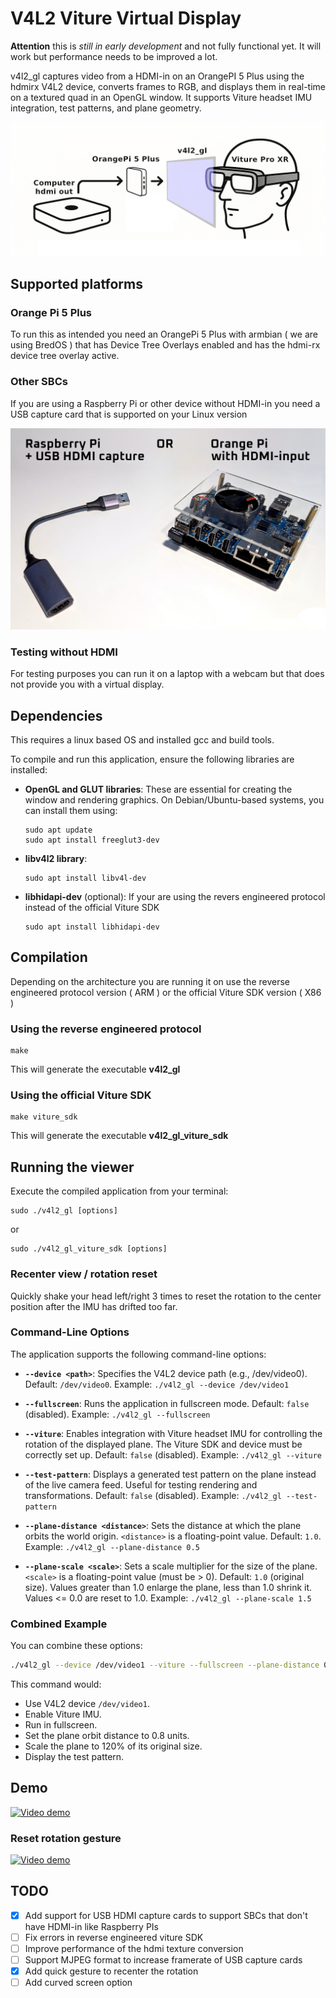 # V4L2 Viture Virtual Display

**Attention** this is *still in early development* and not fully functional yet. It will work but performance needs to be improved a lot. 

v4l2_gl captures video from a HDMI-in on an OrangePI 5 Plus using the hdmirx V4L2 device, converts frames to RGB, and displays them in real-time on a textured quad in an OpenGL window. It supports Viture headset IMU integration, test patterns, and plane geometry.

![Diagram of virtual display](https://github.com/mgschwan/viture_virtual_display/blob/main/assets/virtual_display.png?raw=true)

## Supported platforms

### Orange Pi 5 Plus

To run this as intended you need an OrangePi 5 Plus with armbian ( we are using BredOS ) that has Device Tree Overlays enabled and has the hdmi-rx device tree overlay active.

### Other SBCs

If you are using a Raspberry Pi or other device without HDMI-in you need a USB capture card that is supported on your Linux version

![Supported platforms](https://github.com/mgschwan/viture_virtual_display/blob/main/assets/supported_platform.jpg?raw=true)


### Testing without HDMI

For testing purposes you can run it on a laptop with a webcam but that does not provide you with a virtual display.

## Dependencies

This requires a linux based OS and installed gcc and build tools.

To compile and run this application, ensure the following libraries are installed:

-   **OpenGL and GLUT libraries**:
    These are essential for creating the window and rendering graphics. On Debian/Ubuntu-based systems, you can install them using:
    ```
    sudo apt update
    sudo apt install freeglut3-dev
    ```

-   **libv4l2 library**:
    ```
    sudo apt install libv4l-dev
    ```

-   **libhidapi-dev** (optional): If your are using the revers engineered protocol instead of the official Viture SDK
    ```
    sudo apt install libhidapi-dev
    ```


## Compilation

Depending on the architecture you are running it on use the reverse engineered protocol version ( ARM ) or the official Viture SDK version ( X86 )

### Using the reverse engineered protocol
```
make
```
This will generate the executable **v4l2_gl**


### Using the official Viture SDK
```
make viture_sdk
```
This will generate the executable **v4l2_gl_viture_sdk**




## Running the viewer

Execute the compiled application from your terminal:
```
sudo ./v4l2_gl [options]
```
or
```
sudo ./v4l2_gl_viture_sdk [options]
```

### Recenter view / rotation reset

Quickly shake your head left/right 3 times to reset the rotation to the center position after the IMU has drifted too far.


### Command-Line Options

The application supports the following command-line options:

-   **`--device <path>`**:
    Specifies the V4L2 device path (e.g., /dev/video0).
    Default: `/dev/video0`.
    Example: `./v4l2_gl --device /dev/video1`

-   **`--fullscreen`**:
    Runs the application in fullscreen mode.
    Default: `false` (disabled).
    Example: `./v4l2_gl --fullscreen`

-   **`--viture`**:
    Enables integration with Viture headset IMU for controlling the rotation of the displayed plane. The Viture SDK and device must be correctly set up.
    Default: `false` (disabled).
    Example: `./v4l2_gl --viture`

-   **`--test-pattern`**:
    Displays a generated test pattern on the plane instead of the live camera feed. Useful for testing rendering and transformations.
    Default: `false` (disabled).
    Example: `./v4l2_gl --test-pattern`

-   **`--plane-distance <distance>`**:
    Sets the distance at which the plane orbits the world origin. `<distance>` is a floating-point value.
    Default: `1.0`.
    Example: `./v4l2_gl --plane-distance 0.5`

-   **`--plane-scale <scale>`**:
    Sets a scale multiplier for the size of the plane. `<scale>` is a floating-point value (must be > 0).
    Default: `1.0` (original size). Values greater than 1.0 enlarge the plane, less than 1.0 shrink it. Values <= 0.0 are reset to 1.0.
    Example: `./v4l2_gl --plane-scale 1.5`

### Combined Example

You can combine these options:
```bash
./v4l2_gl --device /dev/video1 --viture --fullscreen --plane-distance 0.8 --plane-scale 1.2 --test-pattern
```
This command would:
- Use V4L2 device `/dev/video1`.
- Enable Viture IMU.
- Run in fullscreen.
- Set the plane orbit distance to 0.8 units.
- Scale the plane to 120% of its original size.
- Display the test pattern.


## Demo

[![Video demo](https://img.youtube.com/vi/D6w5kAA22Ts/0.jpg)](https://youtu.be/D6w5kAA22Ts)

### Reset rotation gesture

[![Video demo](https://img.youtube.com/vi/yIymNF4RbDQ/0.jpg)](https://youtu.be/yIymNF4RbDQ)


## TODO

 - [x] Add support for USB HDMI capture cards to support SBCs that don't have HDMI-in like Raspberry PIs
 - [ ] Fix errors in reverse engineered viture SDK
 - [ ] Improve performance of the hdmi texture conversion
 - [ ] Support MJPEG format to increase framerate of USB capture cards
 - [x] Add quick gesture to recenter the rotation
 - [ ] Add curved screen option

